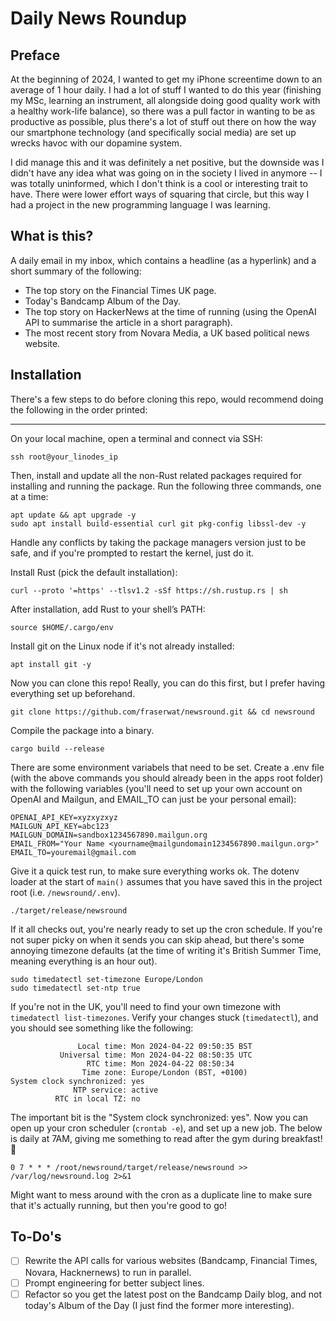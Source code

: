 # Daily News Roundup

## Preface

At the beginning of 2024, I wanted to get my iPhone screentime down to an average of 1 hour daily. I had a lot of stuff I wanted to do this year (finishing my MSc, learning an instrument, all alongside doing good quality work with a healthy work-life balance), so there was a pull factor in wanting to be as productive as possible, plus there's a lot of stuff out there on how the way our smartphone technology (and specifically social media) are set up wrecks havoc with our dopamine system.

I did manage this and it was definitely a net positive, but the downside was I didn't have any idea what was going on in the society I lived in anymore -- I was totally uninformed, which I don't think is a cool or interesting trait to have. There were lower effort ways of squaring that circle, but this way I had a project in the new programming language I was learning.

## What is this?

A daily email in my inbox, which contains a headline (as a hyperlink) and a short summary of the following:

- The top story on the Financial Times UK page.
- Today's Bandcamp Album of the Day.
- The top story on HackerNews at the time of running (using the OpenAI API to summarise the article in a short paragraph).
- The most recent story from Novara Media, a UK based political news website.

## Installation

There's a few steps to do before cloning this repo, would recommend doing the following in the order printed:

---

On your local machine, open a terminal and connect via SSH:

```
ssh root@your_linodes_ip
```

Then, install and update all the non-Rust related packages required for installing and running the package. Run the following three commands, one at a time:

```
apt update && apt upgrade -y
sudo apt install build-essential curl git pkg-config libssl-dev -y
```

Handle any conflicts by taking the package managers version just to be safe, and if you're prompted to restart the kernel, just do it.

Install Rust (pick the default installation):

```
curl --proto '=https' --tlsv1.2 -sSf https://sh.rustup.rs | sh
```

After installation, add Rust to your shell’s PATH:

```
source $HOME/.cargo/env
```

Install git on the Linux node if it's not already installed:

```
apt install git -y
```

Now you can clone this repo! Really, you can do this first, but I prefer having everything set up beforehand.

```
git clone https://github.com/fraserwat/newsround.git && cd newsround
```

Compile the package into a binary.

```
cargo build --release
```

There are some environment variabels that need to be set. Create a .env file (with the above commands you should already been in the apps root folder) with the following variables (you'll need to set up your own account on OpenAI and Mailgun, and EMAIL_TO can just be your personal email):

```
OPENAI_API_KEY=xyzxyzxyz
MAILGUN_API_KEY=abc123
MAILGUN_DOMAIN=sandbox1234567890.mailgun.org
EMAIL_FROM="Your Name <yourname@mailgundomain1234567890.mailgun.org>"
EMAIL_TO=youremail@gmail.com
```

Give it a quick test run, to make sure everything works ok. The dotenv loader at the start of `main()` assumes that you have saved this in the project root (i.e. `/newsround/.env`).

```
./target/release/newsround
```

If it all checks out, you're nearly ready to set up the cron schedule. If you're not super picky on when it sends you can skip ahead, but there's some annoying timezone defaults (at the time of writing it's British Summer Time, meaning everything is an hour out).

```
sudo timedatectl set-timezone Europe/London
sudo timedatectl set-ntp true
```

If you're not in the UK, you'll need to find your own timezone with `timedatectl list-timezones`. Verify your changes stuck (`timedatectl`), and you should see something like the following:

```
               Local time: Mon 2024-04-22 09:50:35 BST
           Universal time: Mon 2024-04-22 08:50:35 UTC
                 RTC time: Mon 2024-04-22 08:50:34
                Time zone: Europe/London (BST, +0100)
System clock synchronized: yes
              NTP service: active
          RTC in local TZ: no
```

The important bit is the "System clock synchronized: yes". Now you can open up your cron scheduler (`crontab -e`), and set up a new job. The below is daily at 7AM, giving me something to read after the gym during breakfast! 🙂

```
0 7 * * * /root/newsround/target/release/newsround >> /var/log/newsround.log 2>&1
```

Might want to mess around with the cron as a duplicate line to make sure that it's actually running, but then you're good to go!

## To-Do's

- [ ] Rewrite the API calls for various websites (Bandcamp, Financial Times, Novara, Hacknernews) to run in parallel.
- [ ] Prompt engineering for better subject lines.
- [ ] Refactor so you get the latest post on the Bandcamp Daily blog, and not today's Album of the Day (I just find the former more interesting).
